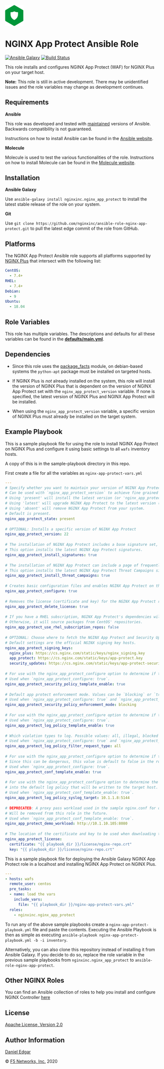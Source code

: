 <img src="images/nap-logo.png" width="60">

NGINX App Protect Ansible Role
==============================

[![Ansible Galaxy](https://img.shields.io/badge/galaxy-nginxinc.nginx-5bbdbf.svg)](https://galaxy.ansible.com/nginxinc/nginx_app_protect)
[![Build Status](https://travis-ci.org/nginxinc/ansible-role-nginx-app-protect.svg?branch=main)](https://travis-ci.org/nginxinc/ansible-role-nginx-app-protect)

This role installs and configures NGINX App Protect (WAF) for NGINX Plus on your target host.

**Note:** This role is still in active development. There may be unidentified issues and the role variables may change as development continues.

Requirements
------------

**Ansible**

This role was developed and tested with [maintained](https://docs.ansible.com/ansible/latest/reference_appendices/release_and_maintenance.html#release-status) versions of Ansible. Backwards compatibility is not guaranteed.

Instructions on how to install Ansible can be found in the [Ansible website](https://docs.ansible.com/ansible/latest/installation_guide/intro_installation.html).

**Molecule**

Molecule is used to test the various functionalities of the role. Instructions on how to install Molecule can be found in the [Molecule website](https://molecule.readthedocs.io/en/stable/installation.html).

Installation
------------

**Ansible Galaxy**

Use `ansible-galaxy install nginxinc.nginx_app_protect` to install the latest stable release of the role on your system.

**Git**

Use `git clone https://github.com/nginxinc/ansible-role-nginx-app-protect.git` to pull the latest edge commit of the role from GitHub.

Platforms
---------

The NGINX App Protect Ansible role supports all platforms supported by [NGINX Plus](https://www.nginx.com/products/technical-specs/) that intersect with the following list:

```yaml
CentOS:
  - 7.4+
RHEL:
  - 7.4+
Debian:
  - 9
Ubuntu:
  - 18.04
```

Role Variables
--------------

This role has multiple variables. The descriptions and defaults for all these variables can be found in the **[defaults/main.yml](https://github.com/nginxinc/ansible-role-nginx-app-protect/blob/main/defaults/main.yml)**.

Dependencies
------------

-   Since this role uses the [package_facts](https://docs.ansible.com/ansible/latest/modules/package_facts_module.html) module, on debian-based systems the `python-apt` package must be installed on targeted hosts.

-   If NGINX Plus is *not* already installed on the system, this role will install the version of NGINX Plus that is dependent on the version of NGINX App Protect set with the `nginx_app_protect_version` variable. If none is specified, the latest version of NGINX Plus and NGINX App Protect will be installed.

-   When using the `nginx_app_protect_version` variable, a specific version of NGINX Plus must already be installed on the target system.

Example Playbook
----------------

This is a sample playbook file for using the role to install NGINX App Protect on NGINX Plus and configure it using basic settings to all `wafs` inventory hosts.

A copy of this is in the sample-playbook directory in this repo.

First create a file for all the variables as `nginx-app-protect-vars.yml`

```yaml
---
# Specify whether you want to maintain your version of NGINX App Protect, upgrade to the latest version, or remove NGINX App Protect.
# Can be used with `nginx_app_protect_version` to achieve fine grained control on which version of NGINX App Protect is installed/used on each playbook execution.
# Using 'present' will install the latest version (or 'nginx_app_protect_version') of NGINX App Protect on a fresh install.
# Using 'latest' will upgrade NGINX App Protect to the latest version (that matches your 'nginx_app_protect_version') of NGINX App Protect on every playbook execution.
# Using 'absent' will remove NGINX App Protect from your system.
# Default is present.
nginx_app_protect_state: present

# OPTIONAL: Installs a specific version of NGINX App Protect
nginx_app_protect_version: 22

# The installation of NGINX App Protect includes a base signature set, which may be out of date.
# This option installs the latest NGINX App Protect signatures.
nginx_app_protect_install_signatures: true

# The installation of NGINX App Protect can include a page of frequently-updated, high-accuracy signatures called Threat Campaigns.
# This option installs the latest NGINX App Protect Threat Campaigns signatures.
nginx_app_protect_install_threat_campaigns: true

# Creates basic configuration files and enables NGINX App Protect on the target host
nginx_app_protect_configure: true

# Removes the license (certificate and key) for the NGINX App Protect repositories on the target host(s) when playbook run is complete.
nginx_app_protect_delete_license: true

# If you have a RHEL subscription, NGINX App Protect's dependencies will use subscription repos.
# Otherwise, it will source packages from CentOS' repositories.
nginx_app_protect_use_rhel_subscription_repos: false

# OPTIONAL: Choose where to fetch the NGINX App Protect and Security Updates signing keys from.
# Default settings are the official NGINX signing key hosts.
nginx_app_protect_signing_keys:
  nginx_plus: https://cs.nginx.com/static/keys/nginx_signing.key
  app_protect: https://cs.nginx.com/static/keys/app-protect.key
  security_updates: https://cs.nginx.com/static/keys/app-protect-security-updates.key

# For use with the nginx_app_protect_configure option to determine if the default security policy will be written to the target host
# Used when `nginx_app_protect_configure: true`.
nginx_app_protect_security_policy_template_enable: true

# Default app protect enforcement mode. Values can be `blocking` or `transparent`.
# Used when `nginx_app_protect_configure: true` and `nginx_app_protect_security_policy_template_enable: true`.
nginx_app_protect_security_policy_enforcement_mode: blocking

# For use with the nginx_app_protect_configure option to determine if the default log policy will be written to the target host.
# Used when `nginx_app_protect_configure: true`.
nginx_app_protect_log_policy_template_enable: true

# Which violation types to log. Possible values: all, illegal, blocked
# Used when `nginx_app_protect_configure: true` and `nginx_app_protect_log_policy_template_enable: true`.
nginx_app_protect_log_policy_filter_request_type: all

# For use with the nginx_app_protect_configure option to determine if the sample nginx.conf will be written to the target host.
# Since this can be dangerous, this value is default to false in the role defaults.
# Used when `nginx_app_protect_configure: true`.
nginx_app_protect_conf_template_enable: true

# For use with the nginx_app_protect_configure option to determine the syslog target to be injected
# into the default log policy that will be written to the target host.
# Used when `nginx_app_protect_conf_template_enable: true`.
nginx_app_protect_log_policy_syslog_target: 10.1.1.8:5144

# DEPRECATED: A proxy pass workload used in the sample nginx.conf for demo purposes.
# Will be removed from this role in the future.
# Used when `nginx_app_protect_conf_template_enable: true`.
nginx_app_protect_demo_workload: http://10.1.10.105:8080

# The location of the certificate and key to be used when downloading the packages onto the host.
nginx_app_protect_license:
  certificate: "{{ playbook_dir }}/license/nginx-repo.crt"
  key: "{{ playbook_dir }}/license/nginx-repo.crt"
```

This is a sample playbook file for deploying the Ansible Galaxy NGINX App Protect role in a localhost and installing NGINX App Protect on NGINX Plus.

```yaml
---
- hosts: wafs
  remote_user: centos
  pre_tasks:
  - name: load the vars
    include_vars:
      file: "{{ playbook_dir }}/nginx-app-protect-vars.yml"
  roles:
    - nginxinc.nginx_app_protect
```


To run any of the above sample playbooks create a `nginx-app-protect-playbook.yml` file and paste the contents. Executing the Ansible Playbook is then as simple as executing `ansible-playbook nginx-app-protect-playbook.yml -b -i inventory`.

Alternatively, you can also clone this repository instead of installing it from Ansible Galaxy. If you decide to do so, replace the role variable in the previous sample playbooks from `nginxinc.nginx_app_protect` to `ansible-role-nginx-app-protect`.

Other NGINX Roles
-----------------

You can find an Ansible collection of roles to help you install and configure NGINX Controller [here](https://github.com/nginxinc/ansible-collection-nginx_controller)

License
-------

[Apache License, Version 2.0](https://github.com/nginxinc/ansible-role-nginx-app-protect/blob/master/LICENSE)

Author Information
------------------

[Daniel Edgar](https://github.com/aknot242)

&copy; [F5 Networks, Inc.](https://www.f5.com/) 2020
